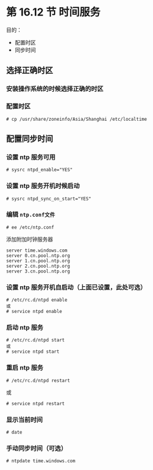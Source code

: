 # 第 16.12 节 时间服务

&#x20;目的：

- 配置时区
- 同步时间

## 选择正确时区

### 安装操作系统的时候选择正确的时区

### 配置时区

```
# cp /usr/share/zoneinfo/Asia/Shanghai /etc/localtime
```

## 配置同步时间

### 设置 ntp 服务可用

```
# sysrc ntpd_enable="YES"
```

### 设置 ntp 服务开机时候启动

```
# sysrc ntpd_sync_on_start="YES"
```

### 编辑 `ntp.conf文件`

```
# ee /etc/ntp.conf
```

添加附加时钟服务器

```
server time.windows.com
server 0.cn.pool.ntp.org
server 1.cn.pool.ntp.org
server 2.cn.pool.ntp.org
server 3.cn.pool.ntp.org
```

### 设置 ntp 服务开机自启动（上面已设置，此处可选）

```
# /etc/rc.d/ntpd enable
或
# service ntpd enable
```

### 启动 ntp 服务

```
# /etc/rc.d/ntpd start
或
# service ntpd start
```

### 重启 ntp 服务

```
# /etc/rc.d/ntpd restart
```

或

```
# service ntpd restart
```

### 显示当前时间

```
# date
```

### 手动同步时间（可选）

```
# ntpdate time.windows.com
```